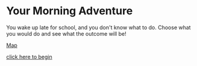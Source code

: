 # Your Morning Adventure
You wake up late for school, and you don't know what to do. Choose what you would do
and see what the outcome will be! 

[Map](https://docs.google.com/drawings/d/1IRpTWSD5gCvuBltylx0-xb9OzWeCbWMUb4TpDW35pv4/edit)

[click here to begin](school/start.md)